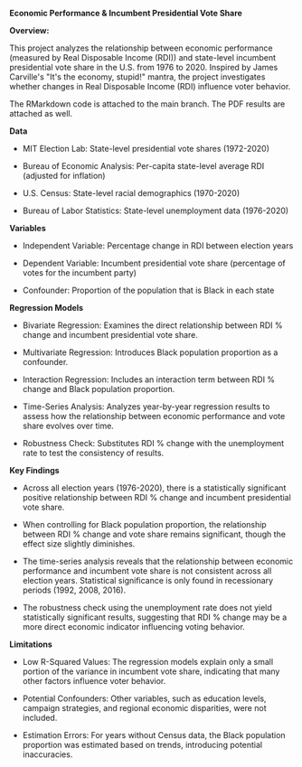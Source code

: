 **Economic Performance & Incumbent Presidential Vote Share**

**Overview:**

This project analyzes the relationship between economic performance (measured by Real Disposable Income (RDI)) and state-level incumbent presidential vote share in the U.S. from 1976 to 2020. Inspired by James Carville's "It's the economy, stupid!" mantra, the project investigates whether changes in Real Disposable Income (RDI) influence voter behavior.

The RMarkdown code is attached to the main branch. The PDF results are attached as well.

**Data**

- MIT Election Lab: State-level presidential vote shares (1972-2020)

- Bureau of Economic Analysis: Per-capita state-level average RDI (adjusted for inflation)

- U.S. Census: State-level racial demographics (1970-2020)

- Bureau of Labor Statistics: State-level unemployment data (1976-2020)

**Variables**

- Independent Variable: Percentage change in RDI between election years

- Dependent Variable: Incumbent presidential vote share (percentage of votes for the incumbent party)

- Confounder: Proportion of the population that is Black in each state

**Regression Models**

- Bivariate Regression: Examines the direct relationship between RDI % change and incumbent presidential vote share.

- Multivariate Regression: Introduces Black population proportion as a confounder.

- Interaction Regression: Includes an interaction term between RDI % change and Black population proportion.

- Time-Series Analysis: Analyzes year-by-year regression results to assess how the relationship between economic performance and vote share evolves over time.

- Robustness Check: Substitutes RDI % change with the unemployment rate to test the consistency of results.

**Key Findings**

- Across all election years (1976-2020), there is a statistically significant positive relationship between RDI % change and incumbent presidential vote share.

- When controlling for Black population proportion, the relationship between RDI % change and vote share remains significant, though the effect size slightly diminishes.

- The time-series analysis reveals that the relationship between economic performance and incumbent vote share is not consistent across all election years. Statistical significance is only found in recessionary periods (1992, 2008, 2016).

- The robustness check using the unemployment rate does not yield statistically significant results, suggesting that RDI % change may be a more direct economic indicator influencing voting behavior.

**Limitations**

- Low R-Squared Values: The regression models explain only a small portion of the variance in incumbent vote share, indicating that many other factors influence voter behavior.

- Potential Confounders: Other variables, such as education levels, campaign strategies, and regional economic disparities, were not included.

- Estimation Errors: For years without Census data, the Black population proportion was estimated based on trends, introducing potential inaccuracies.


